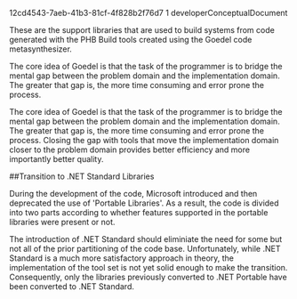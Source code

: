 ﻿<id>12cd4543-7aeb-41b3-81cf-4f828b2f76d7
<version>1
<contenttype>developerConceptualDocument

These are the support libraries that are used to build systems from
code generated with the PHB Build tools created using the Goedel
code metasynthesizer.

The core idea of Goedel is that the task of the programmer is to
bridge the mental gap between the problem domain and the implementation
domain. The greater that gap is, the more time consuming and error prone
the process.

The core idea of Goedel is that the task of the programmer is to
bridge the mental gap between the problem domain and the implementation
domain. The greater that gap is, the more time consuming and error prone
the process. Closing the gap with tools that move the implementation domain
closer to the problem domain provides better efficiency and more importantly 
better quality.


##Transition to .NET Standard Libraries

During the development of the code, Microsoft introduced and then deprecated the
use of 'Portable Libraries'. As a result, the code is divided into two
parts according to whether features supported in the portable libraries were 
present or not.

The introduction of .NET Standard should eliminiate the need for some but not all
of the prior partitioning of the code base. Unfortunately, while .NET Standard is
a much more satisfactory approach in theory, the implementation of the tool set is not yet
solid enough to make the transition. Consequently, only the libraries 
previously converted to .NET Portable have been converted to .NET Standard.



